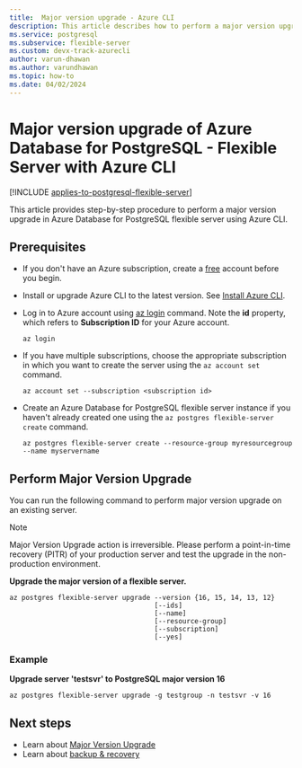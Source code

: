 ```yaml
---
title:  Major version upgrade - Azure CLI 
description: This article describes how to perform a major version upgrade in Azure Database for PostgreSQL - Flexible Server through the Azure CLI.
ms.service: postgresql
ms.subservice: flexible-server
ms.custom: devx-track-azurecli
author: varun-dhawan
ms.author: varundhawan
ms.topic: how-to
ms.date: 04/02/2024
---
```


#  Major version upgrade of Azure Database for PostgreSQL - Flexible Server with Azure CLI

[!INCLUDE [applies-to-postgresql-flexible-server](../includes/applies-to-postgresql-flexible-server.md)]

This article provides step-by-step procedure to perform a major version upgrade in Azure Database for PostgreSQL flexible server using Azure CLI.

## Prerequisites
- If you don't have an Azure subscription, create a [free](https://azure.microsoft.com/free/) account before you begin.
- Install or upgrade Azure CLI to the latest version. See [Install Azure CLI](/cli/azure/install-azure-cli).
-  Log in to Azure account using [az login](/cli/azure/reference-index#az-login) command. Note the **id** property, which refers to **Subscription ID** for your Azure account.

    ```azurecli-interactive
    az login
    ````

- If you have multiple subscriptions, choose the appropriate subscription in which you want to create the server using the ```az account set``` command.

    ```azurecli
    az account set --subscription <subscription id>
    ```

- Create an Azure Database for PostgreSQL flexible server instance if you haven't already created one using the `az postgres flexible-server create` command.

    ```azurecli
    az postgres flexible-server create --resource-group myresourcegroup --name myservername
    ```

## Perform Major Version Upgrade

You can run the following command to perform major version upgrade on an existing server.

> [!NOTE]  
> Major Version Upgrade action is irreversible. Please perform a point-in-time recovery (PITR) of your production server and test the upgrade in the non-production environment.


**Upgrade the major version of a flexible server.**
```azurecli
az postgres flexible-server upgrade --version {16, 15, 14, 13, 12}
                                    [--ids]
                                    [--name]
                                    [--resource-group]
                                    [--subscription]
                                    [--yes]
```

### Example

**Upgrade server 'testsvr' to PostgreSQL major version 16**

```azurecli
az postgres flexible-server upgrade -g testgroup -n testsvr -v 16

```

## Next steps
* Learn about [Major Version Upgrade](concepts-major-version-upgrade.md)
* Learn about [backup & recovery](concepts-backup-restore.md)  
